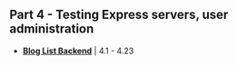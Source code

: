 ## Part 4 - Testing Express servers, user administration

* [**Blog List Backend**](./bloglist-backend) | 4.1 - 4.23